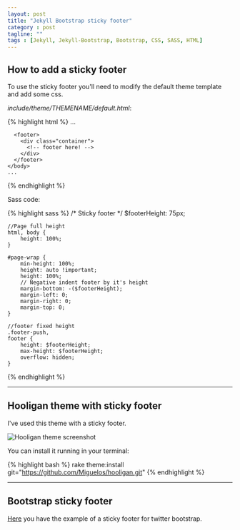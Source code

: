 ```yaml
---
layout: post
title: "Jekyll Bootstrap sticky footer"
category : post
tagline: ""
tags : [Jekyll, Jekyll-Bootstrap, Bootstrap, CSS, SASS, HTML]
---
```


## How to add a sticky footer

To use the sticky footer you'll need to modify the default theme template and add some css.

_include/theme/THEMENAME/default.html_:

{% highlight html %}
    ...
    <body>
      <div class="wrap">
        <!-- navbar and content here! -->
        <div class="footer-push"></div>
      </div>
      
      <footer>
        <div class="container">
          <!-- footer here! -->
        </div>
      </footer>
    </body>
    ...
{% endhighlight %}

Sass code:

{% highlight sass %}
    /* Sticky footer */
    $footerHeight: 75px;

    //Page full height
    html, body {
        height: 100%;
    }
    
    #page-wrap {
        min-height: 100%;
        height: auto !important;
        height: 100%;
        // Negative indent footer by it's height
        margin-bottom: -($footerHeight);
        margin-left: 0;
        margin-right: 0;
        margin-top: 0;
    }
    
    //footer fixed height
    .footer-push,
    footer {
        height: $footerHeight;
        max-height: $footerHeight;
        overflow: hidden;
    }
{% endhighlight %}

---

## Hooligan theme with sticky footer

I've used this theme with a sticky footer. 

![Hooligan theme screenshot][1]

You can install it running in your terminal:

{% highlight bash %}
    rake theme:install git="https://github.com/Miguelos/hooligan.git"
{% endhighlight %}

---

## Bootstrap sticky footer

[Here](http://getbootstrap.com/examples/sticky-footer-navbar/) you have the example of a sticky footer for twitter bootstrap.


  [1]: http://i.stack.imgur.com/tTWbk.png
